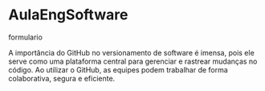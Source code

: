 # AulaEngSoftware
formulario


A importância do GitHub no versionamento de software é imensa, pois ele serve como uma plataforma central para gerenciar e rastrear mudanças no código. Ao utilizar o GitHub, as equipes podem trabalhar de forma colaborativa, segura e eficiente.
